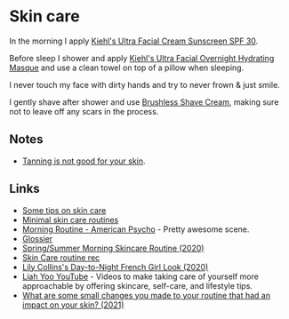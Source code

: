# Skin care

In the morning I apply [Kiehl's Ultra Facial Cream Sunscreen SPF 30](https://www.amazon.co.uk/Kiehls-Ultra-Facial-Cream-Sunscreen/dp/B01N788Z2A).

Before sleep I shower and apply [Kiehl's Ultra Facial Overnight Hydrating Masque](https://www.amazon.co.uk/Kiehls-Facial-Overnight-Hydrating-Masque/dp/B008S5CV06) and use a clean towel on top of a pillow when sleeping.

I never touch my face with dirty hands and try to never frown & just smile.

I gently shave after shower and use [Brushless Shave Cream](https://www.amazon.co.uk/Ultimate-Brushless-Shave-Cream-Eagle/dp/B000S92RAY), making sure not to leave off any scars in the process.

## Notes

- [Tanning is not good for your skin](https://www.youtube.com/watch?v=o9BqrSAHbTc).

## Links

- [Some tips on skin care](https://www.reddit.com/r/NoStupidQuestions/comments/73pimh/im_currently_22_what_should_i_start_doingstop/dns7hnb/)
- [Minimal skin care routines](https://www.reddit.com/r/minimalism/comments/8y94c8/minimalist_beauty/)
- [Morning Routine - American Psycho](https://www.youtube.com/watch?v=RjKNbfA64EE) - Pretty awesome scene.
- [Glossier](https://www.glossier.com/)
- [Spring/Summer Morning Skincare Routine (2020)](https://www.youtube.com/watch?v=E4x2YCXJD8Y)
- [Skin Care routine rec](https://twitter.com/abbyfuller/status/1264619300054134784)
- [Lily Collins's Day-to-Night French Girl Look (2020)](https://www.youtube.com/watch?v=zpDuNzO_rwA)
- [Liah Yoo YouTube](https://www.youtube.com/c/LiahYoo/videos) - Videos to make taking care of yourself more approachable by offering skincare, self-care, and lifestyle tips.
- [What are some small changes you made to your routine that had an impact on your skin? (2021)](https://www.reddit.com/r/SkincareAddiction/comments/kpobqa/miscellaneous_what_are_some_small_changes_you/)
